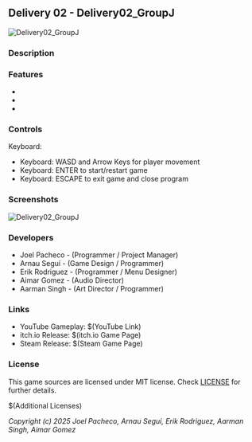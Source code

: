 ## Delivery 02 - Delivery02_GroupJ

![Delivery02_GroupJ](... "Delivery02_GroupJ")

### Description



### Features

 - 
 - 
 - 

### Controls

Keyboard:
 - Keyboard: WASD and Arrow Keys for player movement
 - Keyboard: ENTER to start/restart game
 - Keyboard: ESCAPE to exit game and close program

### Screenshots

![Delivery02_GroupJ](... "Delivery02_GroupJ")

### Developers

 - Joel Pacheco - (Programmer / Project Manager)
 - Arnau Seguí - (Game Design / Programmer)
 - Erik Rodriguez - (Programmer / Menu Designer)
 - Aimar Gomez - (Audio Director)
 - Aarman Singh - (Art Director / Programmer)

### Links

 - YouTube Gameplay: $(YouTube Link)
 - itch.io Release: $(itch.io Game Page)
 - Steam Release: $(Steam Game Page)

### License

This game sources are licensed under MIT license. Check [LICENSE](LICENSE) for further details.

$(Additional Licenses)

*Copyright (c) 2025 Joel Pacheco, Arnau Seguí, Erik Rodriguez, Aarman Singh, Aimar Gomez*
